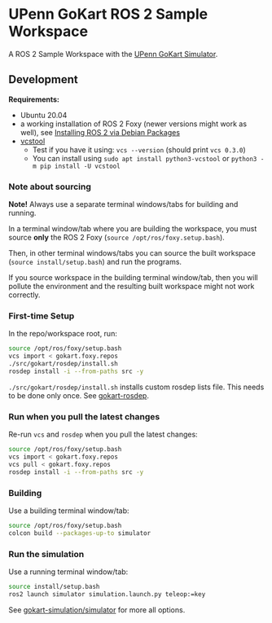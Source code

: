 # UPenn GoKart ROS 2 Sample Workspace

A ROS 2 Sample Workspace with the [UPenn GoKart Simulator][gokart-simulation].


## Development

**Requirements:**
* Ubuntu 20.04
* a working installation of ROS 2 Foxy (newer versions might work as well), see [Installing ROS 2 via Debian Packages][ros2-foxy-debian-pkgs]
* [vcstool](https://github.com/dirk-thomas/vcstool)
  * Test if you have it using: `vcs --version` (should print `vcs 0.3.0`)
  * You can install using `sudo apt install python3-vcstool` or `python3 -m pip install -U vcstool`


### Note about sourcing

**Note!** Always use a separate terminal windows/tabs for building and running.

In a terminal window/tab where you are building the workspace, you must source **only** the ROS 2 Foxy (`source /opt/ros/foxy.setup.bash`).

Then, in other terminal windows/tabs you can source the built workspace (`source install/setup.bash`) and run the programs.

If you source workspace in the building terminal window/tab, then you will pollute the environment and the resulting built workspace might not work correctly.


### First-time Setup

In the repo/workspace root, run:
```bash
source /opt/ros/foxy/setup.bash
vcs import < gokart.foxy.repos
./src/gokart/rosdep/install.sh
rosdep install -i --from-paths src -y
```

`./src/gokart/rosdep/install.sh` installs custom rosdep lists file. This needs to be done only once.
See [gokart-rosdep].


### Run when you pull the latest changes

Re-run `vcs` and `rosdep` when you pull the latest changes:
```bash
source /opt/ros/foxy/setup.bash
vcs import < gokart.foxy.repos
vcs pull < gokart.foxy.repos
rosdep install -i --from-paths src -y
```


### Building

Use a building terminal window/tab:
```bash
source /opt/ros/foxy/setup.bash
colcon build --packages-up-to simulator
```


### Run the simulation

Use a running terminal window/tab:
```bash
source install/setup.bash
ros2 launch simulator simulation.launch.py teleop:=key
```

See [gokart-simulation/simulator] for more all options.


<!-- links references -->

[ev-grand-prix-autonomous]: https://evgrandprix.org/autonomous/

[ros2-foxy-debian-pkgs]: https://docs.ros.org/en/foxy/Installation/Ubuntu-Install-Debians.html

[gokart-rosdep]: https://github.com/mlab-upenn/gokart-rosdep

[gokart-simulation]: https://github.com/mlab-upenn/gokart-simulation

[gokart-simulation/simulator]: https://github.com/mlab-upenn/gokart-simulation/tree/main/simulator
